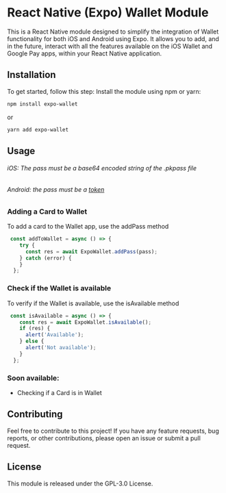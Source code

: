 # React Native (Expo) Wallet Module

This is a React Native module designed to simplify the integration of Wallet functionality for both iOS and Android using Expo. It allows you to add, and in the future, interact with all the features available on the iOS Wallet and Google Pay apps, within your React Native application.

## Installation

To get started, follow this step:
Install the module using npm or yarn:

```bash
npm install expo-wallet
```

or

```bash
yarn add expo-wallet
```

## Usage

###### iOS: The pass must be a base64 encoded string of the .pkpass file

###### Android: the pass must be a [token](https://codelabs.developers.google.com/add-to-wallet-android#0)

### Adding a Card to Wallet

To add a card to the Wallet app, use the addPass method

```javascript
 const addToWallet = async () => {
    try {
      const res = await ExpoWallet.addPass(pass);
    } catch (error) {
    }
  };
```

### Check if the Wallet is available

To verify if the Wallet is available, use the isAvailable method

```javascript
 const isAvailable = async () => {
    const res = await ExpoWallet.isAvailable();
    if (res) {
      alert('Available');
    } else {
      alert('Not available');
    }
  };
```

### Soon available:

- Checking if a Card is in Wallet

## Contributing

Feel free to contribute to this project! If you have any feature requests, bug reports, or other contributions, please open an issue or submit a pull request.

## License

This module is released under the GPL-3.0 License.
